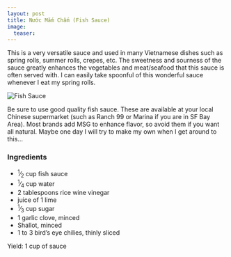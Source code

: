 ```yaml
---
layout: post
title: Nước Mắm Chấm (Fish Sauce)
image:
  teaser: 
---
```


This is a very versatile sauce and used in many Vietnamese dishes such as spring rolls, summer rolls, crepes, etc. The sweetness and sourness of the sauce greatly enhances the vegetables and meat/seafood that this sauce is often served with. I can easily take spoonful of this wonderful sauce whenever I eat my spring rolls.


![Fish Sauce][1]

Be sure to use good quality fish sauce. These are available at your local Chinese supermarket (such as Ranch 99 or Marina if you are in SF Bay Area). Most brands add MSG to enhance flavor, so avoid them if you want all natural. Maybe one day I will try to make my own when I get around to this…

### Ingredients
- <sup>1</sup>&frasl;<sub>2</sub> cup fish sauce
- <sup>1</sup>&frasl;<sub>4</sub> cup water
- 2 tablespoons rice wine vinegar
- juice of 1 lime
- <sup>1</sup>&frasl;<sub>3</sub> cup sugar
- 1 garlic clove, minced
- Shallot, minced
- 1 to 3 bird’s eye chilies, thinly sliced

Yield: 1 cup of sauce

[1]: http://media.tumblr.com/a0531711a0e54c881c25e92e06443cc6/tumblr_inline_nbt60sxQLn1sn7z7o.jpg
